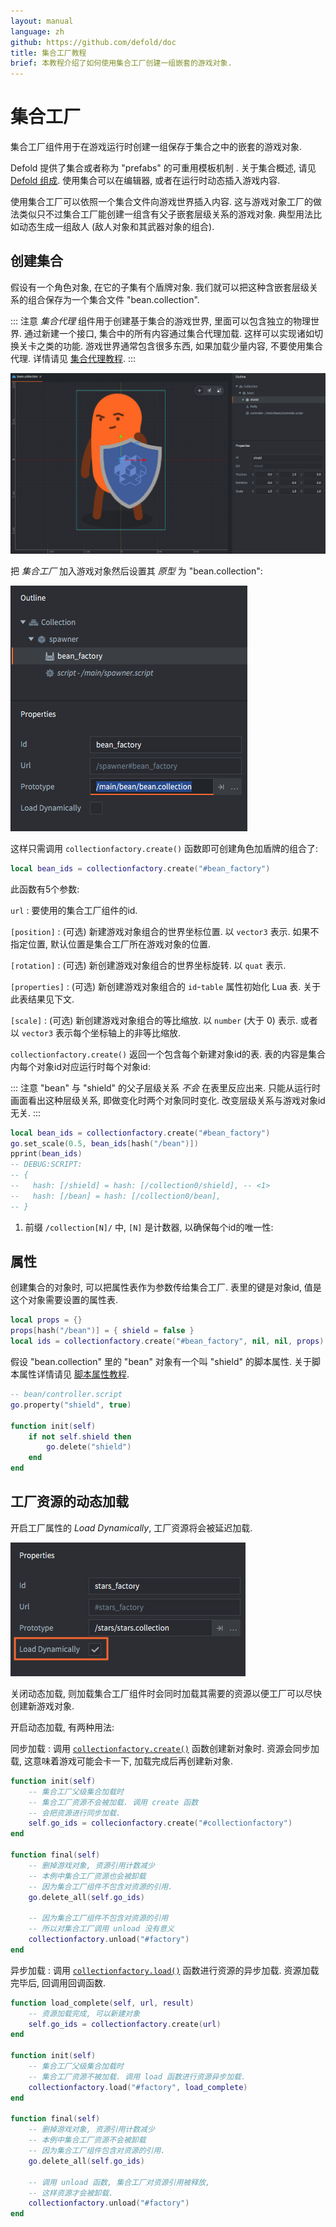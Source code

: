 ```yaml
---
layout: manual
language: zh
github: https://github.com/defold/doc
title: 集合工厂教程
brief: 本教程介绍了如何使用集合工厂创建一组嵌套的游戏对象.
---
```


# 集合工厂

集合工厂组件用于在游戏运行时创建一组保存于集合之中的嵌套的游戏对象.

Defold 提供了集合或者称为 "prefabs" 的可重用模板机制 . 关于集合概述, 请见 [Defold 组成](/zh/manuals/building-blocks#collections). 使用集合可以在编辑器, 或者在运行时动态插入游戏内容.

使用集合工厂可以依照一个集合文件向游戏世界插入内容. 这与游戏对象工厂的做法类似只不过集合工厂能创建一组含有父子嵌套层级关系的游戏对象. 典型用法比如动态生成一组敌人 (敌人对象和其武器对象的组合).

## 创建集合

假设有一个角色对象, 在它的子集有个盾牌对象. 我们就可以把这种含嵌套层级关系的组合保存为一个集合文件 "bean.collection".

::: 注意
*集合代理* 组件用于创建基于集合的游戏世界, 里面可以包含独立的物理世界. 通过新建一个接口, 集合中的所有内容通过集合代理加载. 这样可以实现诸如切换关卡之类的功能. 游戏世界通常包含很多东西, 如果加载少量内容, 不要使用集合代理. 详情请见 [集合代理教程](/zh/manuals/collection-proxy).
:::

![Collection to spawn](/manuals/images/collection_factory/collection.png)

把 *集合工厂* 加入游戏对象然后设置其 *原型* 为 "bean.collection":

![Collection factory](/manuals/images/collection_factory/factory.png)

这样只需调用 `collectionfactory.create()` 函数即可创建角色加盾牌的组合了:

```lua
local bean_ids = collectionfactory.create("#bean_factory")
```

此函数有5个参数:

`url`
: 要使用的集合工厂组件的id.

`[position]`
: (可选) 新建游戏对象组合的世界坐标位置. 以 `vector3` 表示. 如果不指定位置, 默认位置是集合工厂所在游戏对象的位置.

`[rotation]`
: (可选) 新创建游戏对象组合的世界坐标旋转. 以 `quat` 表示.

`[properties]`
: (可选) 新创建游戏对象组合的 `id`-`table` 属性初始化 Lua 表. 关于此表结果见下文.

`[scale]`
: (可选) 新创建游戏对象组合的等比缩放. 以 `number` (大于 0) 表示. 或者以 `vector3` 表示每个坐标轴上的非等比缩放.

`collectionfactory.create()` 返回一个包含每个新建对象id的表. 表的内容是集合内每个对象id对应运行时每个对象id:

::: 注意
"bean" 与 "shield" 的父子层级关系 *不会* 在表里反应出来. 只能从运行时画面看出这种层级关系, 即做变化时两个对象同时变化. 改变层级关系与游戏对象id无关.
:::

```lua
local bean_ids = collectionfactory.create("#bean_factory")
go.set_scale(0.5, bean_ids[hash("/bean")])
pprint(bean_ids)
-- DEBUG:SCRIPT:
-- {
--   hash: [/shield] = hash: [/collection0/shield], -- <1>
--   hash: [/bean] = hash: [/collection0/bean],
-- }
```
1. 前缀 `/collection[N]/` 中, `[N]` 是计数器, 以确保每个id的唯一性:

## 属性

创建集合的对象时, 可以把属性表作为参数传给集合工厂. 表里的键是对象id, 值是这个对象需要设置的属性表.

```lua
local props = {}
props[hash("/bean")] = { shield = false }
local ids = collectionfactory.create("#bean_factory", nil, nil, props)
```

假设 "bean.collection" 里的 "bean" 对象有一个叫 "shield" 的脚本属性. 关于脚本属性详情请见 [脚本属性教程](/zh/manuals/script-properties).

```lua
-- bean/controller.script
go.property("shield", true)

function init(self)
    if not self.shield then
        go.delete("shield")
    end     
end
```

## 工厂资源的动态加载

开启工厂属性的 *Load Dynamically*, 工厂资源将会被延迟加载.

![Load dynamically](/manuals/images/collection_factory/load_dynamically.png)

关闭动态加载, 则加载集合工厂组件时会同时加载其需要的资源以便工厂可以尽快创建新游戏对象.

开启动态加载, 有两种用法:

同步加载
: 调用 [`collectionfactory.create()`](/ref/collectionfactory/#collectionfactory.create:url-[position]-[rotation]-[properties]-[scale]) 函数创建新对象时. 资源会同步加载, 这意味着游戏可能会卡一下, 加载完成后再创建新对象.

  ```lua
  function init(self)
      -- 集合工厂父级集合加载时
      -- 集合工厂资源不会被加载. 调用 create 函数
      -- 会把资源进行同步加载.
      self.go_ids = collecionfactory.create("#collectionfactory")
  end

  function final(self)  
      -- 删掉游戏对象, 资源引用计数减少
      -- 本例中集合工厂资源也会被卸载
      -- 因为集合工厂组件不包含对资源的引用.
      go.delete_all(self.go_ids)

      -- 因为集合工厂组件不包含对资源的引用
      -- 所以对集合工厂调用 unload 没有意义
      collectionfactory.unload("#factory")
  end
  ```

异步加载
: 调用 [`collectionfactory.load()`](/ref/collectionfactory/#collectionfactory.load:[url]-[complete_function]) 函数进行资源的异步加载. 资源加载完毕后, 回调用回调函数.

  ```lua
  function load_complete(self, url, result)
      -- 资源加载完成, 可以新建对象
      self.go_ids = collectionfactory.create(url)
  end

  function init(self)
      -- 集合工厂父级集合加载时
      -- 集合工厂资源不被加载. 调用 load 函数进行资源异步加载.
      collectionfactory.load("#factory", load_complete)
  end

  function final(self)
      -- 删掉游戏对象, 资源引用计数减少
      -- 本例中集合工厂资源不会被卸载
      -- 因为集合工厂组件包含对资源的引用.
      go.delete_all(self.go_ids)

      -- 调用 unload 函数, 集合工厂对资源引用被释放,
      -- 这样资源才会被卸载.
      collectionfactory.unload("#factory")
  end
  ```

